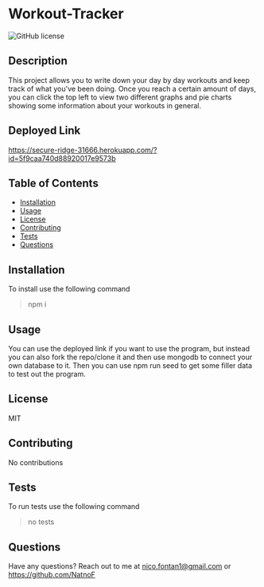 # Workout-Tracker

![GitHub license](https://img.shields.io/badge/license-MIT-blue.svg)

## Description 
This project allows you to write down your day by day workouts and keep track of what you've been doing. Once you reach a certain amount of days, you can click the top left to view two different graphs and pie charts showing some information about your workouts in general.

## Deployed Link
https://secure-ridge-31666.herokuapp.com/?id=5f9caa740d88920017e9573b

## Table of Contents
- [Installation](#installation)
- [Usage](#usage)
- [License](#license)
- [Contributing](#contributing)
- [Tests](#tests)
- [Questions](#questions)

## Installation
To install use the following command
> npm i

## Usage
You can use the deployed link if you want to use the program, but instead you can also fork the repo/clone it and then use mongodb to connect your own database to it. Then you can use npm run seed to get some filler data to test out the program.

## License
MIT

## Contributing
No contributions

## Tests
To run tests use the following command 
> no tests

## Questions
Have any questions? Reach out to me at nico.fontan1@gmail.com or https://github.com/NatnoF
